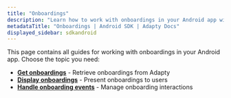 ```yaml
---
title: "Onboardings"
description: "Learn how to work with onboardings in your Android app with Adapty SDK."
metadataTitle: "Onboardings | Android SDK | Adapty Docs"
displayed_sidebar: sdkandroid
---
```


This page contains all guides for working with onboardings in your Android app. Choose the topic you need:

- **[Get onboardings](android-get-onboardings)** - Retrieve onboardings from Adapty
- **[Display onboardings](android-present-onboardings)** - Present onboardings to users
- **[Handle onboarding events](android-handle-onboarding-events)** - Manage onboarding interactions 